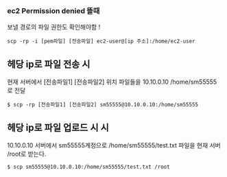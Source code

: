 ### ec2 Permission denied 뜰때

보낼 경로의 파일 권한도 확인해야함 !  

```
scp -rp -i [pem파일] [전송파일] ec2-user@[ip 주소]:/home/ec2-user
```

## 헤당 ip로 파일 전송 시

현재 서버에서 [전송파일1] [전송파일2] 위치 파일들을 10.10.0.10 /home/sm55555 로 전달

```
$ scp -rp [전송파일1] [전송파일2] sm55555@10.10.0.10:/home/sm55555
```

## 헤당 ip로 파일 업로드 시  시

10.10.0.10 서버에서 sm55555계정으로 /home/sm55555/test.txt 파일을 현재 서버 /root로 받는다.

```
$ scp sm55555@10.10.0.10:/home/sm55555/test.txt /root
```
